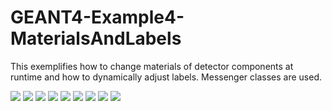# GEANT4-Example4-MaterialsAndLabels
This exemplifies how to change materials of detector components at runtime and how to dynamically adjust labels. Messenger classes are used.

![](GEANT4-Example4-3.gif)
![](GEANT4-Example4-9.gif)
![](GEANT4-Example4-6.gif)
![](GEANT4-Example4-15.gif)
![](GEANT4-Example4-17.gif)
![](GEANT4-Example4-18.gif)
![](GEANT4-Example4-20.gif)
![](GEANT4-Example4-21.gif)
![](GEANT4-Example4-25.gif)
